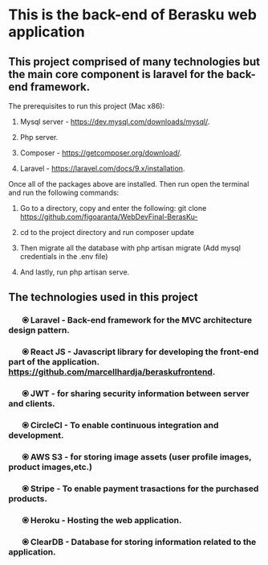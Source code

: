# This is the back-end of Berasku web application

## This project comprised of many technologies but the main core component is laravel for the back-end framework.

The prerequisites to run this project (Mac x86):
1. Mysql server - https://dev.mysql.com/downloads/mysql/.

2. Php server.

3. Composer - https://getcomposer.org/download/.

4. Laravel - https://laravel.com/docs/9.x/installation.

Once all of the packages above are installed. Then run open the terminal and run the following commands:

1. Go to a directory, copy and enter the following: git clone https://github.com/figoaranta/WebDevFinal-BerasKu-

2. cd to the project directory and run composer update

3. Then migrate all the database with php artisan migrate (Add mysql credentials in the .env file)

4. And lastly, run php artisan serve.

## The technologies used in this project

### &nbsp;&nbsp;&nbsp;&nbsp;&nbsp;&nbsp; ⦿ Laravel - Back-end framework for the MVC architecture design pattern.

### &nbsp;&nbsp;&nbsp;&nbsp;&nbsp;&nbsp; ⦿ React JS - Javascript library for developing the front-end part of the application. https://github.com/marcellhardja/beraskufrontend.

### &nbsp;&nbsp;&nbsp;&nbsp;&nbsp;&nbsp; ⦿ JWT - for sharing security information between server and clients. 

### &nbsp;&nbsp;&nbsp;&nbsp;&nbsp;&nbsp; ⦿ CircleCI - To enable continuous integration and development.

### &nbsp;&nbsp;&nbsp;&nbsp;&nbsp;&nbsp; ⦿ AWS S3 - for storing image assets (user profile images, product images,etc.)

### &nbsp;&nbsp;&nbsp;&nbsp;&nbsp;&nbsp; ⦿ Stripe - To enable payment trasactions for the purchased products.

### &nbsp;&nbsp;&nbsp;&nbsp;&nbsp;&nbsp; ⦿ Heroku - Hosting the web application.

### &nbsp;&nbsp;&nbsp;&nbsp;&nbsp;&nbsp; ⦿ ClearDB - Database for storing information related to the application.

